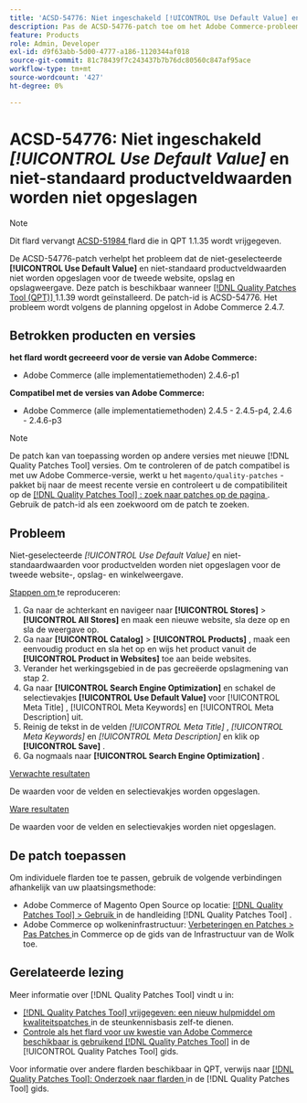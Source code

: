 ```yaml
---
title: 'ACSD-54776: Niet ingeschakeld [!UICONTROL Use Default Value] en niet-standaard productveldwaarden worden niet opgeslagen voor de tweede website, winkel en winkelweergave'
description: Pas de ACSD-54776-patch toe om het Adobe Commerce-probleem op te lossen, waarbij de niet-geselecteerde [!UICONTROL Use Default Value] en niet-standaard productveldwaarden niet worden opgeslagen voor de tweede website-, opslag- en winkelweergave.
feature: Products
role: Admin, Developer
exl-id: d9f63abb-5d00-4777-a186-1120344af018
source-git-commit: 81c78439f7c243437b7b76dc80560c847af95ace
workflow-type: tm+mt
source-wordcount: '427'
ht-degree: 0%

---
```


# ACSD-54776: Niet ingeschakeld *[!UICONTROL Use Default Value]* en niet-standaard productveldwaarden worden niet opgeslagen

>[!NOTE]
>
>Dit flard vervangt [ ACSD-51984 ](/help/tools/quality-patches-tool/patches-available-in-qpt/v1-1-35/acsd-51984-unchecked-used-default-value-and-non-default-product-field-values-are-not-saved.md) flard die in QPT 1.1.35 wordt vrijgegeven.

De ACSD-54776-patch verhelpt het probleem dat de niet-geselecteerde **[!UICONTROL Use Default Value]** en niet-standaard productveldwaarden niet worden opgeslagen voor de tweede website, opslag en opslagweergave. Deze patch is beschikbaar wanneer [[!DNL Quality Patches Tool (QPT)] ](https://experienceleague.adobe.com/en/docs/commerce-knowledge-base/kb/announcements/commerce-announcements/magento-quality-patches-released-new-tool-to-self-serve-quality-patches) 1.1.39 wordt geïnstalleerd. De patch-id is ACSD-54776. Het probleem wordt volgens de planning opgelost in Adobe Commerce 2.4.7.

## Betrokken producten en versies

**het flard wordt gecreeerd voor de versie van Adobe Commerce:**

* Adobe Commerce (alle implementatiemethoden) 2.4.6-p1

**Compatibel met de versies van Adobe Commerce:**

* Adobe Commerce (alle implementatiemethoden) 2.4.5 - 2.4.5-p4, 2.4.6 - 2.4.6-p3

>[!NOTE]
>
>De patch kan van toepassing worden op andere versies met nieuwe [!DNL Quality Patches Tool] versies. Om te controleren of de patch compatibel is met uw Adobe Commerce-versie, werkt u het `magento/quality-patches` -pakket bij naar de meest recente versie en controleert u de compatibiliteit op de [[!DNL Quality Patches Tool] : zoek naar patches op de pagina ](https://experienceleague.adobe.com/tools/commerce-quality-patches/index.html) . Gebruik de patch-id als een zoekwoord om de patch te zoeken.

## Probleem

Niet-geselecteerde *[!UICONTROL Use Default Value]* en niet-standaardwaarden voor productvelden worden niet opgeslagen voor de tweede website-, opslag- en winkelweergave.

<u> Stappen om </u> te reproduceren:

1. Ga naar de achterkant en navigeer naar **[!UICONTROL Stores]** > **[!UICONTROL All Stores]** en maak een nieuwe website, sla deze op en sla de weergave op.
1. Ga naar **[!UICONTROL Catalog]** > **[!UICONTROL Products]** , maak een eenvoudig product en sla het op en wijs het product vanuit de **[!UICONTROL Product in Websites]** toe aan beide websites.
1. Verander het werkingsgebied in de pas gecreëerde opslagmening van stap 2.
1. Ga naar **[!UICONTROL Search Engine Optimization]** en schakel de selectievakjes **[!UICONTROL Use Default Value]** voor [!UICONTROL Meta Title] , [!UICONTROL Meta Keywords] en [!UICONTROL Meta Description] uit.
1. Reinig de tekst in de velden *[!UICONTROL Meta Title]* , *[!UICONTROL Meta Keywords]* en *[!UICONTROL Meta Description]* en klik op **[!UICONTROL Save]** .
1. Ga nogmaals naar **[!UICONTROL Search Engine Optimization]** .

<u> Verwachte resultaten </u>

De waarden voor de velden en selectievakjes worden opgeslagen.

<u> Ware resultaten </u>

De waarden voor de velden en selectievakjes worden niet opgeslagen.

## De patch toepassen

Om individuele flarden toe te passen, gebruik de volgende verbindingen afhankelijk van uw plaatsingsmethode:

* Adobe Commerce of Magento Open Source op locatie: [[!DNL Quality Patches Tool]  > Gebruik ](</help/tools/quality-patches-tool/usage.md>) in de handleiding [!DNL Quality Patches Tool] .
* Adobe Commerce op wolkeninfrastructuur: [ Verbeteringen en Patches > Pas Patches ](https://experienceleague.adobe.com/docs/commerce-cloud-service/user-guide/develop/upgrade/apply-patches.html) in Commerce op de gids van de Infrastructuur van de Wolk toe.

## Gerelateerde lezing

Meer informatie over [!DNL Quality Patches Tool] vindt u in:

* [[!DNL Quality Patches Tool]  vrijgegeven: een nieuw hulpmiddel om kwaliteitspatches ](https://experienceleague.adobe.com/en/docs/commerce-knowledge-base/kb/announcements/commerce-announcements/magento-quality-patches-released-new-tool-to-self-serve-quality-patches) in de steunkennisbasis zelf-te dienen.
* [ Controle als het flard voor uw kwestie van Adobe Commerce beschikbaar is gebruikend  [!DNL Quality Patches Tool]](/help/tools/quality-patches-tool/patches-available-in-qpt/check-patch-for-magento-issue-with-magento-quality-patches.md) in de [!UICONTROL Quality Patches Tool] gids.


Voor informatie over andere flarden beschikbaar in QPT, verwijs naar [[!DNL Quality Patches Tool]: Onderzoek naar flarden ](<https://experienceleague.adobe.com/tools/commerce-quality-patches/index.html>) in de [!DNL Quality Patches Tool] gids.
